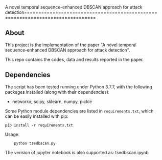 A novel temporal sequence-enhanced DBSCAN approach for attack detection===============================================================================

About
-----
This project is the implementation of the paper "A novel temporal sequence-enhanced DBSCAN approach for attack detection".

This repo contains the codes, data and results reported in the paper.

Dependencies
-----
The script has been tested running under Python 3.7.7, with the following packages installed (along with their dependencies):

* networkx, scipy, sklearn, numpy, pickle


Some Python module dependencies are listed in `requirements.txt`, which can be easily installed with pip:

```
pip install -r requirements.txt
```


Usage: 
```
	python tsedbscan.py
```
The verision of jupyter notebook is also supported as: tsedbscan.ipynb

